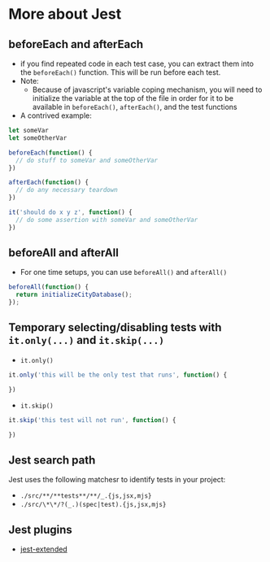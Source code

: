 # More about Jest

## beforeEach and afterEach

* if you find repeated code in each test case, you can extract them into the `beforeEach()` function. This will be run before each test.
* Note:
  * Because of javascript's variable coping mechanism, you will need to initialize the variable at the top of the file in order for it to be available in `beforeEach()`, `afterEach()`, and the test functions
* A contrived example:

```javascript
let someVar
let someOtherVar

beforeEach(function() {
  // do stuff to someVar and someOtherVar
})

afterEach(function() {
  // do any necessary teardown
})

it('should do x y z', function() {
  // do some assertion with someVar and someOtherVar
})
```

## beforeAll and afterAll

* For one time setups, you can use `beforeAll()` and `afterAll()`

```javascript
beforeAll(function() {
  return initializeCityDatabase();
});
```

## Temporary selecting/disabling tests with `it.only(...)` and `it.skip(...)`

* `it.only()`

```javascript
it.only('this will be the only test that runs', function() {

})
```

* `it.skip()`

```javascript
it.skip('this test will not run', function() {

})
```

## Jest search path

Jest uses the following matchesr to identify tests in your project:

* `./src/**/**tests**/**/_.{js,jsx,mjs}`
* `./src/\*\*/?(_.)(spec|test).{js,jsx,mjs}`

## Jest plugins

* [jest-extended](https://github.com/jest-community/jest-extended)